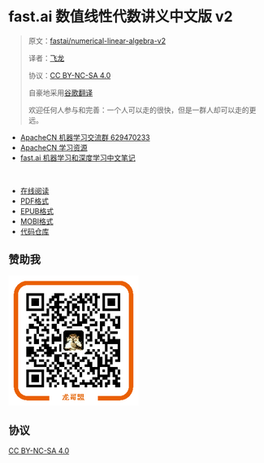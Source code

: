 # fast.ai 数值线性代数讲义中文版 v2

> 原文：[fastai/numerical-linear-algebra-v2](https://nbviewer.jupyter.org/github/fastai/numerical-linear-algebra-v2/tree/master/nbs/)
> 
> 译者：[飞龙](https://github.com/wizardforcel)
> 
> 协议：[CC BY-NC-SA 4.0](http://creativecommons.org/licenses/by-nc-sa/4.0/)
> 
> 自豪地采用[谷歌翻译](https://translate.google.cn/)
> 
> 欢迎任何人参与和完善：一个人可以走的很快，但是一群人却可以走的更远。

+   [ApacheCN 机器学习交流群 629470233](http://shang.qq.com/wpa/qunwpa?idkey=30e5f1123a79867570f665aa3a483ca404b1c3f77737bc01ec520ed5f078ddef)
+   [ApacheCN 学习资源](http://www.apachecn.org/)
+   [fast.ai 机器学习和深度学习中文笔记](https://github.com/apachecn/fastai-ml-dl-notes-zh)

&zwj;

+ [在线阅读](https://www.gitbook.com/book/wizardforcel/fastai-num-linalg-v2/details)
+ [PDF格式](https://www.gitbook.com/download/pdf/book/wizardforcel/fastai-num-linalg-v2)
+ [EPUB格式](https://www.gitbook.com/download/epub/book/wizardforcel/fastai-num-linalg-v2)
+ [MOBI格式](https://www.gitbook.com/download/mobi/book/wizardforcel/fastai-num-linalg-v2)
+ [代码仓库](https://github.com/apachecn/fastai-num-linalg-v2-zh)

## 赞助我

![](img/qr_alipay.png)

## 协议

[CC BY-NC-SA 4.0](http://creativecommons.org/licenses/by-nc-sa/4.0/)
